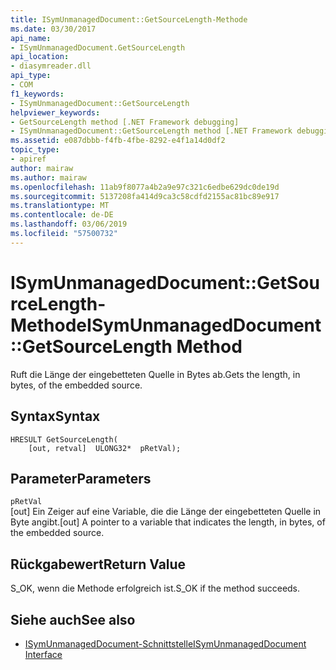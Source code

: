 ```yaml
---
title: ISymUnmanagedDocument::GetSourceLength-Methode
ms.date: 03/30/2017
api_name:
- ISymUnmanagedDocument.GetSourceLength
api_location:
- diasymreader.dll
api_type:
- COM
f1_keywords:
- ISymUnmanagedDocument::GetSourceLength
helpviewer_keywords:
- GetSourceLength method [.NET Framework debugging]
- ISymUnmanagedDocument::GetSourceLength method [.NET Framework debugging]
ms.assetid: e087dbbb-f4fb-4fbe-8292-e4f1a14d0df2
topic_type:
- apiref
author: mairaw
ms.author: mairaw
ms.openlocfilehash: 11ab9f8077a4b2a9e97c321c6edbe629dc0de19d
ms.sourcegitcommit: 5137208fa414d9ca3c58cdfd2155ac81bc89e917
ms.translationtype: MT
ms.contentlocale: de-DE
ms.lasthandoff: 03/06/2019
ms.locfileid: "57500732"
---
```

# <a name="isymunmanageddocumentgetsourcelength-method"></a><span data-ttu-id="21a01-102">ISymUnmanagedDocument::GetSourceLength-Methode</span><span class="sxs-lookup"><span data-stu-id="21a01-102">ISymUnmanagedDocument::GetSourceLength Method</span></span>
<span data-ttu-id="21a01-103">Ruft die Länge der eingebetteten Quelle in Bytes ab.</span><span class="sxs-lookup"><span data-stu-id="21a01-103">Gets the length, in bytes, of the embedded source.</span></span>  
  
## <a name="syntax"></a><span data-ttu-id="21a01-104">Syntax</span><span class="sxs-lookup"><span data-stu-id="21a01-104">Syntax</span></span>  
  
```  
HRESULT GetSourceLength(  
    [out, retval]  ULONG32*  pRetVal);  
```  
  
## <a name="parameters"></a><span data-ttu-id="21a01-105">Parameter</span><span class="sxs-lookup"><span data-stu-id="21a01-105">Parameters</span></span>  
 `pRetVal`  
 <span data-ttu-id="21a01-106">[out] Ein Zeiger auf eine Variable, die die Länge der eingebetteten Quelle in Byte angibt.</span><span class="sxs-lookup"><span data-stu-id="21a01-106">[out] A pointer to a variable that indicates the length, in bytes, of the embedded source.</span></span>  
  
## <a name="return-value"></a><span data-ttu-id="21a01-107">Rückgabewert</span><span class="sxs-lookup"><span data-stu-id="21a01-107">Return Value</span></span>  
 <span data-ttu-id="21a01-108">S_OK, wenn die Methode erfolgreich ist.</span><span class="sxs-lookup"><span data-stu-id="21a01-108">S_OK if the method succeeds.</span></span>  
  
## <a name="see-also"></a><span data-ttu-id="21a01-109">Siehe auch</span><span class="sxs-lookup"><span data-stu-id="21a01-109">See also</span></span>
- [<span data-ttu-id="21a01-110">ISymUnmanagedDocument-Schnittstelle</span><span class="sxs-lookup"><span data-stu-id="21a01-110">ISymUnmanagedDocument Interface</span></span>](../../../../docs/framework/unmanaged-api/diagnostics/isymunmanageddocument-interface.md)
